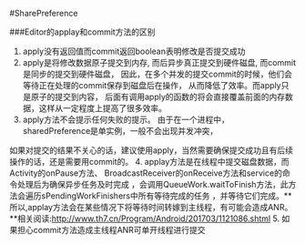 #SharePreference

###Editor的applay和commit方法的区别

1. apply没有返回值而commit返回boolean表明修改是否提交成功 
2. apply是将修改数据原子提交到内存, 而后异步真正提交到硬件磁盘, 而commit是同步的提交到硬件磁盘，
因此，在多个并发的提交commit的时候，他们会等待正在处理的commit保存到磁盘后在操作，
从而降低了效率。而apply只是原子的提交到内容，
后面有调用apply的函数的将会直接覆盖前面的内存数据，这样从一定程度上提高了很多效率。 
3. apply方法不会提示任何失败的提示。 
由于在一个进程中，sharedPreference是单实例，一般不会出现并发冲突，

如果对提交的结果不关心的话，建议使用apply，当然需要确保提交成功且有后续操作的话，还是需要用commit的。
4. applay方法是在线程中提交磁盘数据，而Activity的onPause方法、
BroadcastReceiver的onReceive方法和service的命令处理后为确保异步任务及时完成
，会调用QueueWork.waitToFinish方法，此方法会遍历sPendingWorkFinishers中所有等待完成的任务
，并等待它们完成。**所以,applay方法会在某些情况下将等待时间转嫁到主线程，有可能会造成ANR。
**相关阅读:<http://www.th7.cn/Program/Android/201703/1121086.shtml>
5. 如果担心commit方法造成主线程ANR可单开线程进行提交